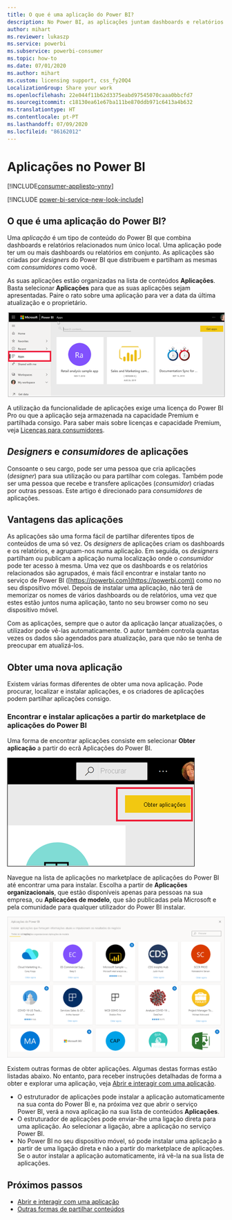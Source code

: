 ```yaml
---
title: O que é uma aplicação do Power BI?
description: No Power BI, as aplicações juntam dashboards e relatórios num único local.
author: mihart
ms.reviewer: lukaszp
ms.service: powerbi
ms.subservice: powerbi-consumer
ms.topic: how-to
ms.date: 07/01/2020
ms.author: mihart
ms.custom: licensing support, css_fy20Q4
LocalizationGroup: Share your work
ms.openlocfilehash: 22e044f11b62d3375eabd97545070caaa0bbcfd7
ms.sourcegitcommit: c18130ea61e67ba111be870ddb971c6413a4b632
ms.translationtype: HT
ms.contentlocale: pt-PT
ms.lasthandoff: 07/09/2020
ms.locfileid: "86162012"
---
```

# <a name="apps-in-power-bi"></a>Aplicações no Power BI

[!INCLUDE[consumer-appliesto-ynny](../includes/consumer-appliesto-ynny.md)]

[!INCLUDE [power-bi-service-new-look-include](../includes/power-bi-service-new-look-include.md)]

## <a name="what-is-a-power-bi-app"></a>O que é uma aplicação do Power BI?
Uma *aplicação* é um tipo de conteúdo do Power BI que combina dashboards e relatórios relacionados num único local. Uma aplicação pode ter um ou mais dashboards ou relatórios em conjunto. As aplicações são criadas por *designers* do Power BI que distribuem e partilham as mesmas com *consumidores* como você. 

As suas aplicações estão organizadas na lista de conteúdos **Aplicações**. Basta selecionar **Aplicações** para que as suas aplicações sejam apresentadas. Paire o rato sobre uma aplicação para ver a data da última atualização e o proprietário. 

![Aplicações no Power BI](./media/end-user-apps/power-bi-apps-red.png)


A utilização da funcionalidade de aplicações exige uma licença do Power BI Pro ou que a aplicação seja armazenada na capacidade Premium e partilhada consigo. Para saber mais sobre licenças e capacidade Premium, veja [Licenças para consumidores](end-user-license.md).

## <a name="app-designers-and-app-consumers"></a>*Designers* e *consumidores* de aplicações
Consoante o seu cargo, pode ser uma pessoa que cria aplicações (*designer*) para sua utilização ou para partilhar com colegas. Também pode ser uma pessoa que recebe e transfere aplicações (*consumidor*) criadas por outras pessoas. Este artigo é direcionado para *consumidores* de aplicações.

## <a name="advantages-of-apps"></a>Vantagens das aplicações
As aplicações são uma forma fácil de partilhar diferentes tipos de conteúdos de uma só vez. Os *designers* de aplicações criam os dashboards e os relatórios, e agrupam-nos numa aplicação. Em seguida, os *designers* partilham ou publicam a aplicação numa localização onde o *consumidor* pode ter acesso à mesma. Uma vez que os dashboards e os relatórios relacionados são agrupados, é mais fácil encontrar e instalar tanto no serviço de Power BI ([https://powerbi.com](https://powerbi.com)) como no seu dispositivo móvel. Depois de instalar uma aplicação, não terá de memorizar os nomes de vários dashboards ou de relatórios, uma vez que estes estão juntos numa aplicação, tanto no seu browser como no seu dispositivo móvel.

Com as aplicações, sempre que o autor da aplicação lançar atualizações, o utilizador pode vê-las automaticamente. O autor também controla quantas vezes os dados são agendados para atualização, para que não se tenha de preocupar em atualizá-los. 

<!-- add conceptual art -->
## <a name="get-a-new-app"></a>Obter uma nova aplicação
Existem várias formas diferentes de obter uma nova aplicação. Pode procurar, localizar e instalar aplicações, e os criadores de aplicações podem partilhar aplicações consigo. 

### <a name="find-and-install-apps-from-the-power-bi-apps-marketplace"></a>Encontrar e instalar aplicações a partir do marketplace de aplicações do Power BI
Uma forma de encontrar aplicações consiste em selecionar **Obter aplicação** a partir do ecrã Aplicações do Power BI. 

![Captura de ecrã a mostrar o ecrã Aplicações com o ícone Obter aplicações](./media/end-user-apps/power-bi-get-apps-icon.png)

Navegue na lista de aplicações no marketplace de aplicações do Power BI até encontrar uma para instalar. Escolha a partir de **Aplicações organizacionais**, que estão disponíveis apenas para pessoas na sua empresa, ou **Aplicações de modelo**, que são publicadas pela Microsoft e pela comunidade para qualquer utilizador do Power BI instalar. 

![Marketplace de aplicações do Power BI](./media/end-user-apps/power-bi-app-marketplace.png)

Existem outras formas de obter aplicações. Algumas destas formas estão listadas abaixo. No entanto, para receber instruções detalhadas de forma a obter e explorar uma aplicação, veja [Abrir e interagir com uma aplicação](end-user-app-view.md).

* O estruturador de aplicações pode instalar a aplicação automaticamente na sua conta do Power BI e, na próxima vez que abrir o serviço Power BI, verá a nova aplicação na sua lista de conteúdos **Aplicações**. 
* O estruturador de aplicações pode enviar-lhe uma ligação direta para uma aplicação. Ao selecionar a ligação, abre a aplicação no serviço Power BI.
* No Power BI no seu dispositivo móvel, só pode instalar uma aplicação a partir de uma ligação direta e não a partir do marketplace de aplicações. Se o autor instalar a aplicação automaticamente, irá vê-la na sua lista de aplicações. 

## <a name="next-steps"></a>Próximos passos
* [Abrir e interagir com uma aplicação](end-user-app-view.md)
* [Outras formas de partilhar conteúdos](end-user-shared-with-me.md)

